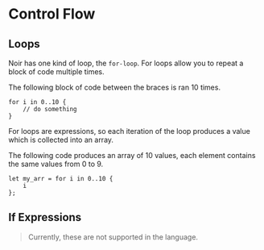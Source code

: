 # Control Flow

## Loops

Noir has one kind of loop, the `for-loop`. For loops allow you to repeat a block of code multiple times.

The following block of code between the braces is ran 10 times.

```rust,noplaypen
for i in 0..10 {
    // do something
}
```

For loops are expressions, so each iteration of the loop produces a value which is collected into an array.

The following code produces an array of 10 values, each element contains the same values from 0 to 9.

```rust,noplaypen
let my_arr = for i in 0..10 {
    i
};
```

## If Expressions

> Currently, these are not supported in the language.
